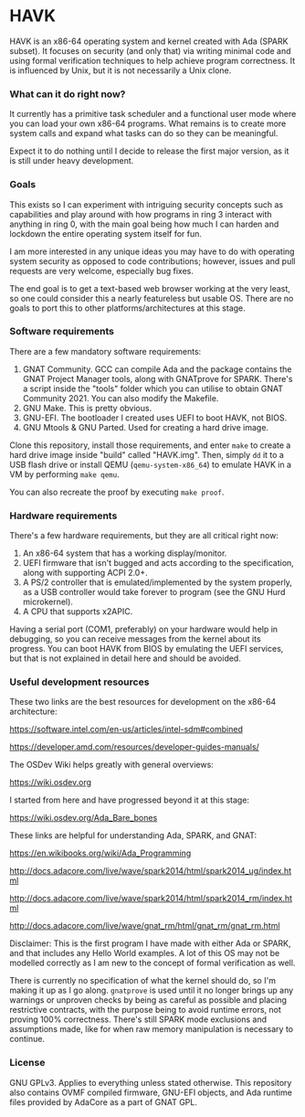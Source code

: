 # HAVK
HAVK is an x86-64 operating system and kernel created with Ada (SPARK subset).
It focuses on security (and only that) via writing minimal code and using
formal verification techniques to help achieve program correctness.
It is influenced by Unix, but it is not necessarily a Unix clone.

### What can it do right now?
It currently has a primitive task scheduler and a functional user mode where
you can load your own x86-64 programs. What remains is to create more system
calls and expand what tasks can do so they can be meaningful.

Expect it to do nothing until I decide to release the first major version, as
it is still under heavy development.

### Goals

This exists so I can experiment with intriguing security concepts such as
capabilities and play around with how programs in ring 3 interact with
anything in ring 0, with the main goal being how much I can harden and
lockdown the entire operating system itself for fun.

I am more interested in any unique ideas you may have to do with operating
system security as opposed to code contributions; however, issues and pull
requests are very welcome, especially bug fixes.

The end goal is to get a text-based web browser working at the very least, so
one could consider this a nearly featureless but usable OS. There are no goals
to port this to other platforms/architectures at this stage.

### Software requirements
There are a few mandatory software requirements:
1. GNAT Community. GCC can compile Ada and the package contains the GNAT
   Project Manager tools, along with GNATprove for SPARK. There's a script
   inside the "tools" folder which you can utilise to obtain GNAT Community
   2021. You can also modify the Makefile.
2. GNU Make. This is pretty obvious.
3. GNU-EFI. The bootloader I created uses UEFI to boot HAVK, not BIOS.
4. GNU Mtools & GNU Parted. Used for creating a hard drive image.

Clone this repository, install those requirements, and enter `make`
to create a hard drive image inside "build" called "HAVK.img". Then, simply
`dd` it to a USB flash drive or install QEMU (`qemu-system-x86_64`) to emulate
HAVK in a VM by performing `make qemu`.

You can also recreate the proof by executing `make proof`.

### Hardware requirements
There's a few hardware requirements, but they are all critical right now:
1. An x86-64 system that has a working display/monitor.
2. UEFI firmware that isn't bugged and acts according to the specification,
   along with supporting ACPI 2.0+.
3. A PS/2 controller that is emulated/implemented by the system properly, as a
   USB controller would take forever to program (see the GNU Hurd microkernel).
4. A CPU that supports x2APIC.

Having a serial port (COM1, preferably) on your hardware would help in
debugging, so you can receive messages from the kernel about its progress.
You can boot HAVK from BIOS by emulating the UEFI services, but that is
not explained in detail here and should be avoided.

### Useful development resources
These two links are the best resources for development on the x86-64
architecture:

https://software.intel.com/en-us/articles/intel-sdm#combined

https://developer.amd.com/resources/developer-guides-manuals/

The OSDev Wiki helps greatly with general overviews:

https://wiki.osdev.org

I started from here and have progressed beyond it at this stage:

https://wiki.osdev.org/Ada_Bare_bones

These links are helpful for understanding Ada, SPARK, and GNAT:

https://en.wikibooks.org/wiki/Ada_Programming

http://docs.adacore.com/live/wave/spark2014/html/spark2014_ug/index.html

http://docs.adacore.com/live/wave/spark2014/html/spark2014_rm/index.html

http://docs.adacore.com/live/wave/gnat_rm/html/gnat_rm/gnat_rm.html

Disclaimer: This is the first program I have made with either Ada or SPARK, and
that includes any Hello World examples. A lot of this OS may not be modelled
correctly as I am new to the concept of formal verification as well.

There is currently no specification of what the kernel should do, so I'm making
it up as I go along. `gnatprove` is used until it no longer brings up any
warnings or unproven checks by being as careful as possible and placing
restrictive contracts, with the purpose being to avoid runtime errors, not
proving 100% correctness. There's still SPARK mode exclusions and assumptions
made, like for when raw memory manipulation is necessary to continue.

### License
GNU GPLv3. Applies to everything unless stated otherwise.
This repository also contains OVMF compiled firmware, GNU-EFI objects, and Ada
runtime files provided by AdaCore as a part of GNAT GPL.
